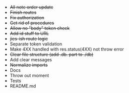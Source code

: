 - ~~All note order update~~
- ~~Finish routes~~
- ~~Fix authorization~~
- ~~Get rid of procedures~~
- ~~Allow no "body" token check~~
- ~~Add id stuff to URL~~
- ~~jies-ish route logic~~
- Separate token validation
- Make 4XX handled with res.status(4XX) not throw error
- ~~Clear file structure (add .db. part to ./db)~~
- Add clear messages
- ~~Normalize imports~~
- Docs
- Throw out moment
- Tests
- README.md
